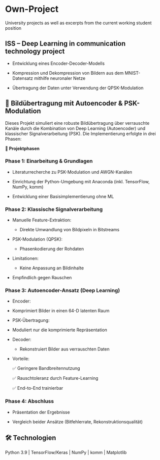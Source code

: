 # Own-Project
University projects as well as excerpts from the current working student position
## ISS – Deep Learning in communication technology project

+ Entwicklung eines Encoder-Decoder-Modells

+ Kompression und Dekompression von Bildern aus dem MNIST-Datensatz mithilfe neuronaler Netze

+ Übertragung der Daten unter Verwendung der QPSK-Modulation

## **📡 Bildübertragung mit Autoencoder & PSK-Modulation**
Dieses Projekt simuliert eine robuste Bildübertragung über verrauschte Kanäle durch die Kombination von Deep Learning (Autoencoder) und klassischer Signalverarbeitung (PSK). Die Implementierung erfolgte in drei Phasen:

**🔄 Projektphasen**

### Phase 1: Einarbeitung & Grundlagen
+ Literaturrecherche zu PSK-Modulation und AWGN-Kanälen

+ Einrichtung der Python-Umgebung mit Anaconda (inkl. TensorFlow, NumPy, komm)

+ Entwicklung einer Basisimplementierung ohne ML

### Phase 2: Klassische Signalverarbeitung
+ Manuelle Feature-Extraktion:

  - Direkte Umwandlung von Bildpixeln in Bitstreams

+ PSK-Modulation (QPSK):

  - Phasenkodierung der Rohdaten

+ Limitationen:

  - Keine Anpassung an Bildinhalte

+ Empfindlich gegen Rauschen

### Phase 3: Autoencoder-Ansatz (Deep Learning)
+ Encoder:

 - Komprimiert Bilder in einen 64-D latenten Raum

+ PSK-Übertragung:

 - Moduliert nur die komprimierte Repräsentation

+ Decoder:

  - Rekonstruiert Bilder aus verrauschten Daten

+ Vorteile:

  ✅ Geringere Bandbreitennutzung

  ✅ Rauschtoleranz durch Feature-Learning

  ✅ End-to-End trainierbar

### Phase 4: Abschluss
+ Präsentation der Ergebnisse

+ Vergleich beider Ansätze (Bitfehlerrate, Rekonstruktionsqualität)
## 🛠 Technologien
Python 3.9 | TensorFlow/Keras | NumPy | komm | Matplotlib
